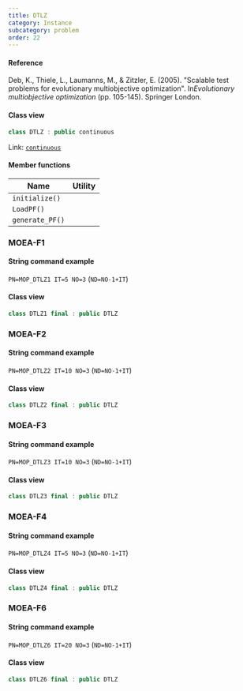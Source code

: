 ```yaml
---
title: DTLZ
category: Instance
subcategory: problem
order: 22
---
```


#### Reference

Deb, K., Thiele, L., Laumanns, M., & Zitzler, E. (2005). 
"Scalable test problems for evolutionary multiobjective optimization". 
In*Evolutionary multiobjective optimization* (pp. 105-145). Springer London.

#### Class view
```c++
class DTLZ : public continuous
```
Link: [`continuous`](../continuous)

#### Member functions

|Name|Utility|
|-|-|
|`initialize()`||
|`LoadPF()`||
|`generate_PF()`||

### MOEA-F1

#### String command example

`PN=MOP_DTLZ1 IT=5 NO=3` (`ND=NO-1+IT`)

#### Class view

```c++
class DTLZ1 final : public DTLZ
```

### MOEA-F2

#### String command example

`PN=MOP_DTLZ2 IT=10 NO=3` (`ND=NO-1+IT`)

#### Class view

```c++
class DTLZ2 final : public DTLZ
```

### MOEA-F3

#### String command example

`PN=MOP_DTLZ3 IT=10 NO=3` (`ND=NO-1+IT`)

#### Class view

```c++
class DTLZ3 final : public DTLZ
```

### MOEA-F4

#### String command example

`PN=MOP_DTLZ4 IT=5 NO=3` (`ND=NO-1+IT`)

#### Class view

```c++
class DTLZ4 final : public DTLZ
```

### MOEA-F6

#### String command example

`PN=MOP_DTLZ6 IT=20 NO=3` (`ND=NO-1+IT`)

#### Class view

```c++
class DTLZ6 final : public DTLZ
```